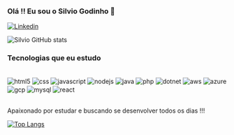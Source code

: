 ### Olá !! Eu sou o Silvio Godinho 🤙

[![Linkedin](https://img.shields.io/badge/LinkedIn-0077B5?style=for-the-badge&logo=linkedin&logoColor=white)](https://www.linkedin.com/in/silviogodinho/)

![Silvio GitHub stats](https://github-readme-stats.vercel.app/api?username=silvio-godinho&show_icons=true&theme=dracula)

### Tecnologias que eu estudo 

<div style = "display: inline_block"><br/>
    <img align = "center" alt = "html5" src = "https://img.shields.io/badge/HTML5-E34F26?style=for-the-badge&logo=html5&logoColor=white">
    <img align = "center" alt = "css" src = "https://img.shields.io/badge/CSS3-1572B6?style=for-the-badge&logo=css3&logoColor=white">
    <img align = "center" alt = "javascript" src = "https://img.shields.io/badge/JavaScript-F7DF1E?style=for-the-badge&logo=javascript&logoColor=black">
    <img align = "center" alt = "nodejs" src = "https://img.shields.io/badge/Node.js-43853D?style=for-the-badge&logo=node.js&logoColor=white">        
    <img align = "center" alt = "java" src = "https://img.shields.io/badge/Java-ED8B00?style=for-the-badge&logo=java&logoColor=white">      
    <img align = "center" alt = "php" src = "https://img.shields.io/badge/PHP-777BB4?style=for-the-badge&logo=php&logoColor=white">  
    <img align = "center" alt = "dotnet" src = "https://img.shields.io/badge/.NET-5C2D91?style=for-the-badge&logo=.net&logoColor=white"> 
    <img align = "center" alt = "aws" src = "https://img.shields.io/badge/Amazon_AWS-232F3E?style=for-the-badge&logo=amazon-aws&logoColor=white"> 
    <img align = "center" alt = "azure" src = "https://img.shields.io/badge/Microsoft_Azure-0089D6?style=for-the-badge&logo=microsoft-azure&logoColor=white">   
    <img align = "center" alt = "gcp" src = "https://img.shields.io/badge/Google_Cloud-4285F4?style=for-the-badge&logo=google-cloud&logoColor=white"> 
    <img align = "center" alt = "mysql" src = "https://img.shields.io/badge/MySQL-00000F?style=for-the-badge&logo=mysql&logoColor=white">     
    <img align = "center" alt = "react" src = "https://img.shields.io/badge/React-20232A?style=for-the-badge&logo=react&logoColor=61DAFB">
</div><br/>

Apaixonado por estudar e buscando se desenvolver todos os dias !!!

[![Top Langs](https://github-readme-stats.vercel.app/api/top-langs/?username=silvio-godinho&layout=compact)](https://github.com/silvio-godinho/github-readme-stats)

<!--
**silvio-godinho/silvio-godinho** is a ✨ _special_ ✨ repository because its `README.md` (this file) appears on your GitHub profile.

Here are some ideas to get you started:

- 🔭 I’m currently working on ...
- 🌱 I’m currently learning ...
- 👯 I’m looking to collaborate on ...
- 🤔 I’m looking for help with ...
- 💬 Ask me about ...
- 📫 How to reach me: ...
- 😄 Pronouns: ...
- ⚡ Fun fact: ...
-->
